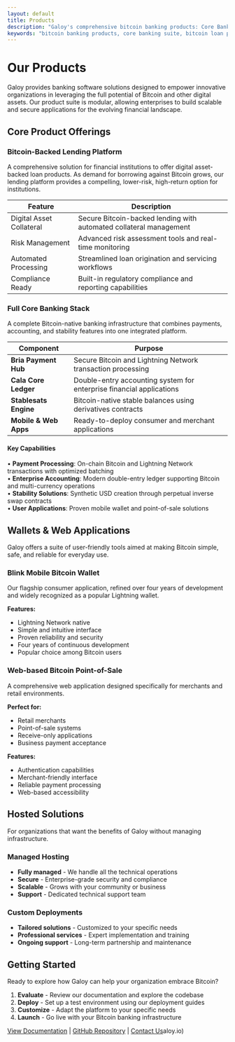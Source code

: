 ```yaml
---
layout: default
title: Products
description: "Galoy's comprehensive bitcoin banking products: Core Banking Suite, Lana lending platform, Bria payments, Cala ledger, and Stablesats. Modular bitcoin infrastructure solutions for banks and financial institutions."
keywords: "bitcoin banking products, core banking suite, bitcoin loan platform, payments infrastructure, accounting ledger, stability engine, bitcoin infrastructure products, banking software solutions, bria payments, cala ledger, stablesats, lana lending"
---
```


# Our Products

Galoy provides banking software solutions designed to empower innovative organizations in leveraging the full potential of Bitcoin and other digital assets. Our product suite is modular, allowing enterprises to build scalable and secure applications for the evolving financial landscape.

## Core Product Offerings

### Bitcoin-Backed Lending Platform

A comprehensive solution for financial institutions to offer digital asset-backed loan products. As demand for borrowing against Bitcoin grows, our lending platform provides a compelling, lower-risk, high-return option for institutions.

| Feature | Description |
|---------|-------------|
| Digital Asset Collateral | Secure Bitcoin-backed lending with automated collateral management |
| Risk Management | Advanced risk assessment tools and real-time monitoring |
| Automated Processing | Streamlined loan origination and servicing workflows |
| Compliance Ready | Built-in regulatory compliance and reporting capabilities |

### Full Core Banking Stack

A complete Bitcoin-native banking infrastructure that combines payments, accounting, and stability features into one integrated platform.

| Component | Purpose |
|-----------|---------|
| **Bria Payment Hub** | Secure Bitcoin and Lightning Network transaction processing |
| **Cala Core Ledger** | Double-entry accounting system for enterprise financial applications |
| **Stablesats Engine** | Bitcoin-native stable balances using derivatives contracts |
| **Mobile & Web Apps** | Ready-to-deploy consumer and merchant applications |

#### Key Capabilities

• **Payment Processing**: On-chain Bitcoin and Lightning Network transactions with optimized batching  
• **Enterprise Accounting**: Modern double-entry ledger supporting Bitcoin and multi-currency operations  
• **Stability Solutions**: Synthetic USD creation through perpetual inverse swap contracts  
• **User Applications**: Proven mobile wallet and point-of-sale solutions

## Wallets & Web Applications

Galoy offers a suite of user-friendly tools aimed at making Bitcoin simple, safe, and reliable for everyday use.

### Blink Mobile Bitcoin Wallet

Our flagship consumer application, refined over four years of development and widely recognized as a popular Lightning wallet.

**Features:**
- Lightning Network native
- Simple and intuitive interface
- Proven reliability and security
- Four years of continuous development
- Popular choice among Bitcoin users

### Web-based Bitcoin Point-of-Sale

A comprehensive web application designed specifically for merchants and retail environments.

**Perfect for:**
- Retail merchants
- Point-of-sale systems
- Receive-only applications
- Business payment acceptance

**Features:**
- Authentication capabilities
- Merchant-friendly interface
- Reliable payment processing
- Web-based accessibility

## Hosted Solutions

For organizations that want the benefits of Galoy without managing infrastructure.

### Managed Hosting
- **Fully managed** - We handle all the technical operations
- **Secure** - Enterprise-grade security and compliance
- **Scalable** - Grows with your community or business
- **Support** - Dedicated technical support team

### Custom Deployments
- **Tailored solutions** - Customized to your specific needs
- **Professional services** - Expert implementation and training
- **Ongoing support** - Long-term partnership and maintenance

## Getting Started

Ready to explore how Galoy can help your organization embrace Bitcoin?

1. **Evaluate** - Review our documentation and explore the codebase
2. **Deploy** - Set up a test environment using our deployment guides
3. **Customize** - Adapt the platform to your specific needs
4. **Launch** - Go live with your Bitcoin banking infrastructure

[View Documentation](https://dev.galoy.io/) | [GitHub Repository](https://github.com/GaloyMoney) | [Contact Us](mailto:hello@galoy.io)aloy.io)
